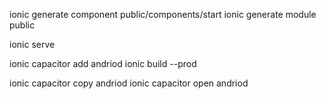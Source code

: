 ionic generate component public/components/start
ionic generate module public

ionic serve

ionic capacitor add andriod
ionic build --prod

ionic capacitor copy andriod
ionic capacitor open andriod
